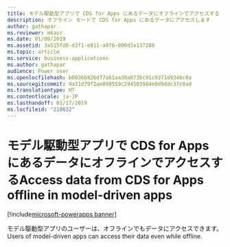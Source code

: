```yaml
---
title: モデル駆動型アプリで CDS for Apps にあるデータにオフラインでアクセスする
description: オフライン モードで CDS for Apps にあるデータにアクセスします
author: gathapar
ms.reviewer: mkaur
ms.date: 01/08/2019
ms.assetid: 3a515fd0-d3f1-e811-a976-000d3a137208
ms.topic: article
ms.service: business-applications
ms.author: gathapar
audience: Power user
ms.openlocfilehash: b8036b826d77a61aa30a873bc91c0371d934bc0a
ms.sourcegitcommit: 9a31d79f2ae098559c294503984e0d9ddc37c0ad
ms.translationtype: HT
ms.contentlocale: ja-JP
ms.lasthandoff: 01/17/2019
ms.locfileid: "210632"
---
```

# <a name="access-data-from-cds-for-apps-offline-in-model-driven-apps"></a><span data-ttu-id="f9a9b-103">モデル駆動型アプリで CDS for Apps にあるデータにオフラインでアクセスする</span><span class="sxs-lookup"><span data-stu-id="f9a9b-103">Access data from CDS for Apps offline in model-driven apps</span></span>


[!include[microsoft-powerapps banner](../includes/microsoft-powerapps.md)]

<span data-ttu-id="f9a9b-104">モデル駆動型アプリのユーザーは、オフラインでもデータにアクセスできます。</span><span class="sxs-lookup"><span data-stu-id="f9a9b-104">Users of model-driven apps can access their data even while offline.</span></span>
